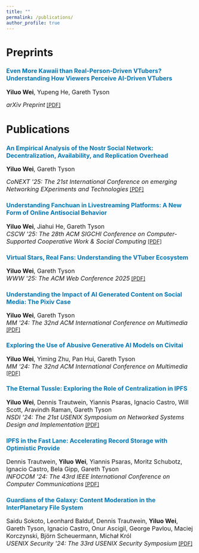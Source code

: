 ```yaml
---
title: ""
permalink: /publications/
author_profile: true
---
```


Preprints
===

### <font size="3"><span style="color:rgb(0, 119, 181)">Even More Kawaii than Real-Person-Driven VTubers? Understanding How Viewers Perceive AI-Driven VTubers</span></font> 
<font size="3"><b>Yiluo Wei</b>, Yupeng He, Gareth Tyson</font>
  
<font size="3"><i>arXiv Preprint</i></font> [[PDF]]() 

Publications
===

### <font size="3"><span style="color:rgb(0, 119, 181)">An Empirical Analysis of the Nostr Social Network: Decentralization, Availability, and Replication Overhead</span></font>  
<font size="3"><b>Yiluo Wei</b>, Gareth Tyson</font>

<font size="3"><i>CoNEXT '25: The 21st International Conference on emerging Networking EXperiments and Technologies</i></font> [[PDF]](https://arxiv.org/pdf/2402.05709) 


### <font size="3"><span style="color:rgb(0, 119, 181)">Understanding Fanchuan in Livestreaming Platforms: A New Form of Online Antisocial Behavior</span></font> 
<font size="3"><b>Yiluo Wei</b>, Jiahui He, Gareth Tyson</font><br><font size="3"><i>CSCW '25: The 28th ACM SIGCHI Conference on Computer-Supported Cooperative Work & Social Computing</i></font> [[PDF]](https://arxiv.org/pdf/2509.00780)


### <font size="3"><span style="color:rgb(0, 119, 181)">Virtual Stars, Real Fans: Understanding the VTuber Ecosystem</span></font> 
<font size="3"><b>Yiluo Wei</b>, Gareth Tyson</font><br><font size="3"><i>WWW '25: The ACM Web Conference 2025</i></font> [[PDF]](https://arxiv.org/pdf/2502.01553) 


### <font size="3"><span style="color:rgb(0, 119, 181)">Understanding the Impact of AI Generated Content on Social Media: The Pixiv Case</span></font> 
<font size="3"><b>Yiluo Wei</b>, Gareth Tyson</font><br><font size="3"><i>MM '24: The 32nd ACM International Conference on Multimedia</i></font> [[PDF]](https://arxiv.org/pdf/2402.18463) 


### <font size="3"><span style="color:rgb(0, 119, 181)">Exploring the Use of Abusive Generative AI Models on Civitai</span></font> 
<font size="3"><b>Yiluo Wei</b>, Yiming Zhu, Pan Hui, Gareth Tyson</font><br><font size="3"><i>MM '24: The 32nd ACM International Conference on Multimedia</i></font> [[PDF]](https://arxiv.org/pdf/2407.12876)


### <font size="3"><span style="color:rgb(0, 119, 181)">The Eternal Tussle: Exploring the Role of Centralization in IPFS</span></font> 
<font size="3"><b>Yiluo Wei</b>, Dennis Trautwein, Yiannis Psaras, Ignacio Castro, Will Scott, Aravindh Raman, Gareth Tyson</font><br><font size="3"><i>NSDI '24: The 21st USENIX Symposium on Networked Systems Design and Implementation</i></font> [[PDF]](https://www.usenix.org/system/files/nsdi24-wei.pdf) 


### <font size="3"><span style="color:rgb(0, 119, 181)">IPFS in the Fast Lane: Accelerating Record Storage with Optimistic Provide</span></font> 
<font size="3">Dennis Trautwein, <b>Yiluo Wei</b>, Yiannis Psaras, Moritz Schubotz, Ignacio Castro, Bela Gipp, Gareth Tyson</font><br><font size="3"><i>INFOCOM '24: The 43rd IEEE International Conference on Computer Communications</i></font> [[PDF]](https://ieeexplore.ieee.org/abstract/document/10621404) 


### <font size="3"><span style="color:rgb(0, 119, 181)">Guardians of the Galaxy: Content Moderation in the InterPlanetary File System</span></font> 
<font size="3">Saidu Sokoto, Leonhard Balduf, Dennis Trautwein, <b>Yiluo Wei</b>, Gareth Tyson, Ignacio Castro, Onur Ascigil, George Pavlou, Maciej Korczynski, Björn Scheuermann, Michał Król</font><br><font size="3"><i>USENIX Security '24: The 33rd USENIX Security Symposium</i></font> [[PDF]](https://www.usenix.org/system/files/usenixsecurity24-sokoto.pdf) 
